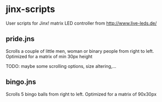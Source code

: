 # jinx-scripts

User scripts for Jinx! matrix LED controller from http://www.live-leds.de/

## pride.jns

Scrolls a couple of little men, woman or binary people from right to left. Optimized for a matrix of min 30px height

TODO: maybe some scrolling options, size altering,...

## bingo.jns

Scrolls 5 bingo balls from right to left. Optimized for a matrix of 90x30px
